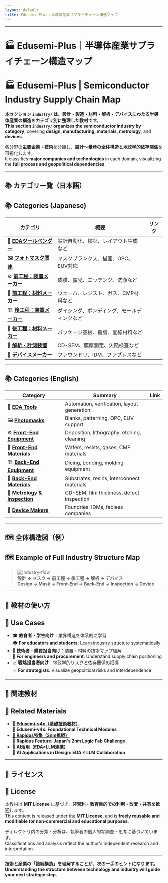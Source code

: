 ```yaml
---
layout: default
title: Edusemi-Plus｜半導体産業サプライチェーン構造マップ
---
```


---

# 🏭 Edusemi-Plus｜半導体産業サプライチェーン構造マップ  
# 🏭 Edusemi-Plus | Semiconductor Industry Supply Chain Map

**本セクション `industry/` は、設計・製造・材料・解析・デバイスにわたる半導体産業の構造をカテゴリ別に整理した教材です。**  
**This section `industry/` organizes the semiconductor industry by category**, covering **design, manufacturing, materials, metrology**, and **devices**.

各分野の**主要企業・技術**を分類し、**設計～量産の全体構造と地政学的依存関係**を可視化します。  
It classifies **major companies and technologies** in each domain, visualizing the **full process and geopolitical dependencies**.

---

## 📚 カテゴリ一覧（日本語）  
## 📚 Categories (Japanese)

| カテゴリ | 概要 | リンク |
|----------|------|--------|
| 🧠 [**EDAツールベンダー**](./eda-tools/) | 設計自動化、検証、レイアウト生成など |
| 🖼️ [**フォトマスク関連**](./photomasks/) | マスクブランクス、描画、OPC、EUV対応 |
| ⚙️ [**前工程：装置メーカー**](./front-equipments/) | 成膜、露光、エッチング、洗浄など |
| 🧪 [**前工程：材料メーカー**](./front-materials/) | ウェーハ、レジスト、ガス、CMP材料など |
| 🏗️ [**後工程：装置メーカー**](./back-equipments/) | ダイシング、ボンディング、モールディングなど |
| 🧯 [**後工程：材料メーカー**](./back-materials/) | パッケージ基板、樹脂、配線材料など |
| 🔬 [**解析・計測装置**](./metrology-tools/) | CD-SEM、膜厚測定、欠陥検査など |
| 💾 [**デバイスメーカー**](./device-makers/) | ファウンドリ、IDM、ファブレスなど |

---

## 📚 Categories (English)

| Category | Summary | Link |
|----------|---------|------|
| 🧠 [**EDA Tools**](./eda-tools/) | Automation, verification, layout generation |
| 🖼️ [**Photomasks**](./photomasks/) | Blanks, patterning, OPC, EUV support |
| ⚙️ [**Front-End Equipment**](./front-equipments/) | Deposition, lithography, etching, cleaning |
| 🧪 [**Front-End Materials**](./front-materials/) | Wafers, resists, gases, CMP materials |
| 🏗️ [**Back-End Equipment**](./back-equipments/) | Dicing, bonding, molding equipment |
| 🧯 [**Back-End Materials**](./back-materials/) | Substrates, resins, interconnect materials |
| 🔬 [**Metrology & Inspection**](./metrology-tools/) | CD-SEM, film thickness, defect inspection |
| 💾 [**Device Makers**](./device-makers/) | Foundries, IDMs, fabless companies |

---

## 🗺️ 全体構造図（例）  
## 🗺️ Example of Full Industry Structure Map

> ![industry-flow](./industry-map/industry-flow.png)  
> **設計 → マスク → 前工程 → 後工程 → 解析 → デバイス**  
> **Design → Mask → Front-End → Back-End → Inspection → Device**

---

## 🎯 教材の使い方  
## 🎯 Use Cases

- 🎓 **教育者・学生向け**：業界構造を体系的に学習  
  🎓 **For educators and students**: Learn industry structure systematically  
- 🏢 **技術者・購買担当向け**：装置・材料の技術マップ理解  
  🏢 **For engineers and procurement**: Understand supply chain positioning  
- 📈 **戦略担当者向け**：地政学的リスクと依存関係の把握  
  📈 **For strategists**: Visualize geopolitical risks and interdependence

---

## 📎 関連教材  
## 📎 Related Materials

- [📘 **Edusemi-v4x（基礎技術教材）**](../edusemi-v4x/)  
  📘 **Edusemi-v4x: Foundational Technical Modules**  
- [🚀 **Rapidus特集（2nm挑戦）**](../rapidus/)  
  🚀 **Rapidus Feature: Japan's 2nm Logic Fab Challenge**  
- [🤖 **AI活用（EDA×LLM連携）**](../ai-semiconductor/)  
  🤖 **AI Applications in Design: EDA × LLM Collaboration**

---

## 📄 ライセンス  
## 📄 License

本教材は **MIT License** に基づき、**非営利・教育目的での利用・改変・共有を歓迎**します。  
This content is released under the **MIT License**, and is **freely reusable and modifiable for non-commercial and educational purposes**.

ディレクトリ内の分類・分析は、執筆者の個人的な調査・思考に基づいています。  
Classifications and analysis reflect the author's independent research and interpretation.

---

**技術と産業の「接続構造」を理解することが、次の一手のヒントになります。**  
**Understanding the structure between technology and industry will guide your next strategic step.**
